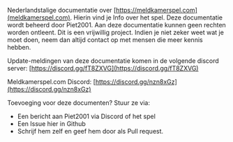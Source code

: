 Nederlandstalige documentatie over [https://meldkamerspel.com](meldkamerspel.com). 
Hierin vind je Info over het spel.
Deze documentatie wordt beheerd door Piet2001.
Aan deze documentatie kunnen geen rechten worden ontleent. Dit is een vrijwillig project.
Indien je niet zeker weet wat je moet doen, neem dan altijd contact op met mensen die meer kennis hebben.

Update-meldingen van deze documentatie komen in de volgende discord server:
[https://discord.gg/fT8ZXVG](https://discord.gg/fT8ZXVG)

Meldkamerspel.com Discord:
[https://discord.gg/nzn8xGz](https://discord.gg/nzn8xGz)

Toevoeging voor deze documenten?
Stuur ze via:
- Een bericht aan Piet2001 via Discord of het spel
- Een Issue hier in Github
- Schrijf hem zelf en geef hem door als Pull request.
